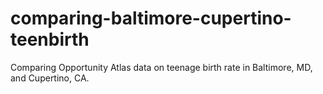 # comparing-baltimore-cupertino-teenbirth
Comparing Opportunity Atlas data on teenage birth rate in Baltimore, MD, and Cupertino, CA.

